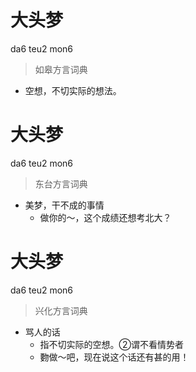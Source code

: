 # 大头梦
da6 teu2 mon6
> 如皋方言词典
- 空想，不切实际的想法。

# 大头梦
da6 teu2 mon6
> 东台方言词典
- 美梦，干不成的事情
  - 做你的～，这个成绩还想考北大？

# 大头梦
da6 teu2 mon6
> 兴化方言词典
- 骂人的话
  - 指不切实际的空想。②谓不看情势者
  - 覅做～吧，现在说这个话还有甚的用！
